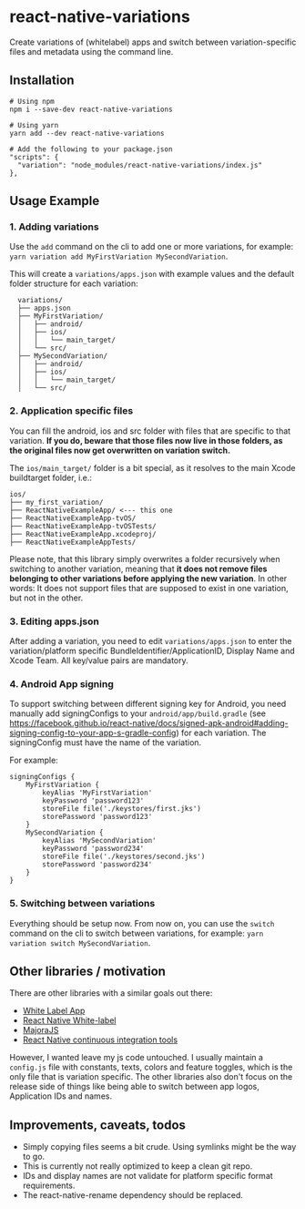 # react-native-variations

Create variations of (whitelabel) apps and switch between variation-specific files and metadata using the command line.

## Installation
```
# Using npm
npm i --save-dev react-native-variations

# Using yarn
yarn add --dev react-native-variations

# Add the following to your package.json
"scripts": {
  "variation": "node_modules/react-native-variations/index.js"
},
```

## Usage Example

### 1. Adding variations

Use the `add` command on the cli to add one or more variations, for example: `yarn variation add MyFirstVariation MySecondVariation`.

This will create a `variations/apps.json` with example values and the default folder structure for each variation:

```
  variations/
  ├── apps.json
  ├── MyFirstVariation/
  │   ├── android/
  │   ├── ios/
  │   │   └── main_target/
  │   └── src/
  ├── MySecondVariation/
  │   ├── android/
  │   ├── ios/
  │   │   └── main_target/
  │   └── src/
```

### 2. Application specific files

You can fill the android, ios and src folder with files that are specific to that variation. **If you do, beware that those files now live in those folders, as the original files now get overwritten on variation switch.**

The `ios/main_target/` folder is a bit special, as it resolves to the main Xcode buildtarget folder, i.e.:

```
ios/
├── my_first_variation/
├── ReactNativeExampleApp/ <--- this one
├── ReactNativeExampleApp-tvOS/
├── ReactNativeExampleApp-tvOSTests/
├── ReactNativeExampleApp.xcodeproj/
├── ReactNativeExampleAppTests/
```

Please note, that this library simply overwrites a folder recursively when switching to another variation, meaning that **it does not remove files belonging to other variations before applying the new variation**.
In other words: It does not support files that are supposed to exist in one variation, but not in the other.

### 3. Editing apps.json

After adding a variation, you need to edit `variations/apps.json` to enter the variation/platform specific BundleIdentifier/ApplicationID, Display Name and Xcode Team. All key/value pairs are mandatory.

### 4. Android App signing

To support switching between different signing key for Android, you need manually add signingConfigs to your `android/app/build.gradle` (see https://facebook.github.io/react-native/docs/signed-apk-android#adding-signing-config-to-your-app-s-gradle-config) for each variation. The signingConfig must have the name of the variation.

For example:

```
signingConfigs {
    MyFirstVariation {
        keyAlias 'MyFirstVariation'
        keyPassword 'password123'
        storeFile file('./keystores/first.jks')
        storePassword 'password123'
    }
    MySecondVariation {
        keyAlias 'MySecondVariation'
        keyPassword 'password234'
        storeFile file('./keystores/second.jks')
        storePassword 'password234'
    }
}
```

### 5. Switching between variations

Everything should be setup now. From now on, you can use the `switch` command on the cli to switch between variations, for example: `yarn variation switch MySecondVariation`.


## Other libraries / motivation

There are other libraries with a similar goals out there:

* [White Label App](https://github.com/hazmi/white-label-app)
* [React Native White-label](https://github.com/welldsagl/create-white-label-app)
* [MajoraJS](https://github.com/SperaHealth/majora)
* [React Native continuous integration tools](https://github.com/najeeb-rifaat/react-native-ci-tools)

However, I wanted leave my js code untouched. I usually maintain a `config.js` file with constants, texts, colors and feature toggles, which is the only file that is variation specific. The other libraries also don't focus on the release side of things like being able to switch between app logos, Application IDs and names.


## Improvements, caveats, todos

* Simply copying files seems a bit crude. Using symlinks might be the way to go.
* This is currently not really optimized to keep a clean git repo.
* IDs and display names are not validate for platform specific format requirements.
* The react-native-rename dependency should be replaced.